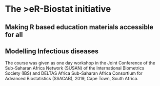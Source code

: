 # The >eR-Biostat initiative
## Making R based education materials accessible for all

## Modelling Infectious diseases
The course was given as one day workshop in the Joint Conference of the Sub-Saharan Africa Network (SUSAN) of the International Biometrics Society (IBS) and DELTAS Africa Sub-Saharan Africa Consortium for Advanced Biostatistics (SSACAB),  2019, Cape Town, South Africa.
